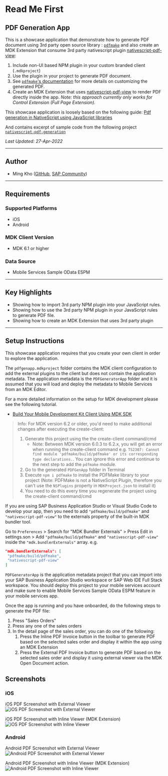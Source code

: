 # Read Me First

## PDF Generation App

This is a showcase application that demonstrate how to generate PDF document using 3rd party open source library : [`pdfmake`](https://pdfmake.github.io/docs/0.1/) and also create an MDK Extension that consume 3rd party nativescript plugin [nativescript-pdf-view](https://market.nativescript.org/plugins/nativescript-pdf-view/):

1. Include non-UI based NPM plugin in your custom branded client (`.mdkproject`)
2. Use the plugin in your project to generate PDF document.
3. See [`pdfmake`'s documentation](https://pdfmake.github.io/docs/0.1/document-definition-object/styling/) for more details on customizing the generated PDF.
4. Create an MDK Extension that uses [nativescript-pdf-view](https://market.nativescript.org/plugins/nativescript-pdf-view/) to render PDF directly inside the app. *Note: this approach currently only works for Control Extension (Full Page Extension).*

This showcase application is loosely based on the following guide:
[Pdf generation in NativeScript using JavaScript libraries](https://medium.com/@kumarandena/pdf-generation-in-nativescript-using-javascript-libraries-864ecf4e9a3a)

And contains excerpt of sample code from the following project [`nativescript-pdf-generation`](https://github.com/kumarandena/nativescript-pdf-generation)

*Last Updated: 27-Apr-2022*

***

## Author

* Ming Kho ([GitHub](https://github.com/mingkho), [SAP Community](https://people.sap.com/ming.kho))

***

## Requirements

### Supported Platforms

* iOS
* Android

### MDK Client Version

* MDK 6.1 or higher

### Data Source

* Mobile Services Sample OData ESPM

***

## Key Highlights

* Showing how to import 3rd party NPM plugin into your JavaScript rules.
* Showing how to use the 3rd party NPM plugin in your JavaScript rules to generate PDF file.
* Showing how to create an MDK Extension that uses 3rd party plugin

***

## Setup Instructions

This showcase application requires that you create your own client in order to explore the application.

The `pdfgenapp.mdkproject` folder contains the MDK client configuration to add the external plugins to the client but does not contain the application metadata. The application metadata is the `PDFGeneratorApp` folder and it is assumed that you will load and deploy the metadata to Mobile Services from an MDK Editor.

For a more detailed information on the setup for MDK development please see the following tutorial.

* [Build Your Mobile Development Kit Client Using MDK SDK](https://developers.sap.com/tutorials/cp-mobile-dev-kit-build-client.html)


> Info: For MDK version 6.2 or older, you'd need to make additional changes after executing the create-client:
>
> 1. Generate this project using the the create-client command/cmd
>      * Note: Between MDK version 6.0.3 to 6.2.x, you will get an error when running the create-client command e.g. `TS2307: Cannot find module 'pdfmake/build/pdfmake' or its corresponding type declarations.`. You can ignore this error and continue to the next step to add the `pdfmake` module.
> 2. Go to the generated `PDFGenApp` folder in Terminal
> 3. Execute `npm i pdfmake` to install the PDFMake library to your project (Note: PDFMake is not a NativeScript Plugin, therefore you can't use the `NSPlugins` property in `MDKProject.json` to install it)
> 4. You need to do this every time you regenerate the project using the create-client command/cmd
> 

If you are using SAP Business Application Studio or Visual Studio Code to develop your app, then you need to add `"pdfmake/build/pdfmake"` and `"nativescript-pdf-view"` to the externals property of the built-in MDK bundler tool.

Go to `Preferences` > Search for "MDK Bundler Externals" > Press Edit in settings.son > Add `"pdfmake/build/pdfmake"` and `"nativescript-pdf-view"` inside the `"mdk.bundlerExternals"` array. e.g.

```json
"mdk.bundlerExternals": [
 "pdfmake/build/pdfmake",
 "nativescript-pdf-view"
]
```

`PDFGeneratorApp` is the application metadata project that you can import into your SAP Business Application Studio workspace or SAP Web IDE Full Stack workspace. You should deploy this project to your mobile services account and make sure to enable Mobile Services Sample OData ESPM feature in your mobile services app.

Once the app is running and you have onboarded, do the following steps to generate the PDF file:

1. Press "Sales Orders"
1. Press any one of the sales orders
1. In the detail page of the sales order, you can do one of the following:
   1. Press the Inline PDF Invoice button in the toolbar to generate PDF based on the selected sales order and display it within the app using an MDK Extension
   1. Press the External PDF Invoice button to generate PDF based on the selected sales order and display it using external viewer via the MDK Open Document action.

## Screenshots

### iOS

iOS PDF Screenshot with External Viewer
![iOS PDF Screenshot with External Viewer](Screenshots/iOS.png)

iOS PDF Screenshot with Inline Viewer (MDK Extension)
![iOS PDF Screenshot with Inline Viewer](Screenshots/iOS_inline.png)

### Android

Android PDF Screenshot with External Viewer
![Android PDF Screenshot with External Viewer](Screenshots/Android.jpg)

Android PDF Screenshot with Inline Viewer (MDK Extension)
![Android PDF Screenshot with Inline Viewer](Screenshots/Android_inline.jpg)

